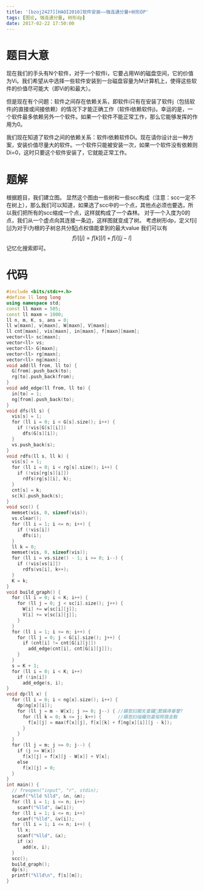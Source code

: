 ```yaml
---
title: '[bzoj2427][HAOI2010]软件安装——强连通分量+树形DP'
tags: [图论, 强连通分量, 树形dp]
date: 2017-02-22 17:50:00
---
```


# 题目大意
现在我们的手头有N个软件，对于一个软件i，它要占用Wi的磁盘空间，它的价值为Vi。我们希望从中选择一些软件安装到一台磁盘容量为M计算机上，使得这些软件的价值尽可能大（即Vi的和最大）。

但是现在有个问题：软件之间存在依赖关系，即软件i只有在安装了软件j（包括软件j的直接或间接依赖）的情况下才能正确工作（软件i依赖软件j)。幸运的是，一个软件最多依赖另外一个软件。如果一个软件不能正常工作，那么它能够发挥的作用为0。

我们现在知道了软件之间的依赖关系：软件i依赖软件Di。现在请你设计出一种方案，安装价值尽量大的软件。一个软件只能被安装一次，如果一个软件没有依赖则Di=0，这时只要这个软件安装了，它就能正常工作。

# 题解
根据题目，我们建立图。
显然这个图由一些树和一些scc构成（注意：scc一定不在树上），那么我们可以知道，如果选了scc中的一个点，其他点必须也要选，所以我们把所有的scc缩成一个点，这样就构成了一个森林。
对于一个入度为0的点，我们从一个虚点向其连接一条边，这样图就变成了树。
考虑树形dp，定义f[i][j]为对于i为根的子树总共分配j点权值能拿到的最大value
我们可以有$$f[i][j] = f[k][l] + f[i][j-l]$$
记忆化搜索即可。

# 代码
```cpp
#include <bits/stdc++.h>
#define ll long long
using namespace std;
const ll maxn = 505;
const ll maxm = 1000;
ll n, m, K, s, ans = 0;
ll w[maxn], v[maxn], W[maxn], V[maxn];
ll cnt[maxn], vis[maxn], in[maxn], f[maxn][maxm];
vector<ll> sc[maxn];
vector<ll> vs;
vector<ll> G[maxn];
vector<ll> rg[maxn];
vector<ll> ng[maxn];
void add(ll from, ll to) {
  G[from].push_back(to);
  rg[to].push_back(from);
}
void add_edge(ll from, ll to) {
  in[to] = 1;
  ng[from].push_back(to);
}
void dfs(ll s) {
  vis[s] = 1;
  for (ll i = 0; i < G[s].size(); i++) {
    if (!vis[G[s][i]])
      dfs(G[s][i]);
  }
  vs.push_back(s);
}
void rdfs(ll s, ll k) {
  vis[s] = 1;
  for (ll i = 0; i < rg[s].size(); i++) {
    if (!vis[rg[s][i]])
      rdfs(rg[s][i], k);
  }
  cnt[s] = k;
  sc[k].push_back(s);
}
void scc() {
  memset(vis, 0, sizeof(vis));
  vs.clear();
  for (ll i = 1; i <= n; i++) {
    if (!vis[i])
      dfs(i);
  }
  ll k = 0;
  memset(vis, 0, sizeof(vis));
  for (ll i = vs.size() - 1; i >= 0; i--) {
    if (!vis[vs[i]])
      rdfs(vs[i], k++);
  }
  K = k;
}
void build_graph() {
  for (ll i = 0; i < K; i++) {
    for (ll j = 0; j < sc[i].size(); j++) {
      W[i] += w[sc[i][j]];
      V[i] += v[sc[i][j]];
    }
  }
  for (ll i = 1; i <= n; i++) {
    for (ll j = 0; j < G[i].size(); j++) {
      if (cnt[i] != cnt[G[i][j]])
        add_edge(cnt[i], cnt[G[i][j]]);
    }
  }
  s = K + 1;
  for (ll i = 0; i < K; i++)
    if (!in[i])
      add_edge(s, i);
}
void dp(ll x) {
  for (ll i = 0; i < ng[x].size(); i++) {
    dp(ng[x][i]);
    for (ll j = m - W[x]; j >= 0; j--) { //鏋氫妇閫夊畬鑷繁鍚庤垂鐢?
      for (ll k = 0; k <= j; k++) {      //鏋氫妇缁欏効瀛愮殑璐圭敤
        f[x][j] = max(f[x][j], f[x][k] + f[ng[x][i]][j - k]);
      }
    }
  }
  for (ll j = m; j >= 0; j--) {
    if (j >= W[x])
      f[x][j] = f[x][j - W[x]] + V[x];
    else
      f[x][j] = 0;
  }
}
int main() {
  // freopen("input", "r", stdin);
  scanf("%lld %lld", &n, &m);
  for (ll i = 1; i <= n; i++)
    scanf("%lld", &w[i]);
  for (ll i = 1; i <= n; i++)
    scanf("%lld", &v[i]);
  for (ll i = 1; i <= n; i++) {
    ll x;
    scanf("%lld", &x);
    if (x)
      add(x, i);
  }
  scc();
  build_graph();
  dp(s);
  printf("%lld\n", f[s][m]);
}
```